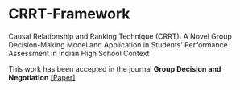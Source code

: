 # CRRT-Framework
Causal Relationship and Ranking Technique (CRRT): A Novel Group Decision-Making Model and Application in Students’ Performance Assessment in Indian High School Context

This work has been accepted in the journal **Group Decision and Negotiation** <a href="https://link.springer.com/article/10.1007/s10726-023-09827-z">[Paper]</a>
